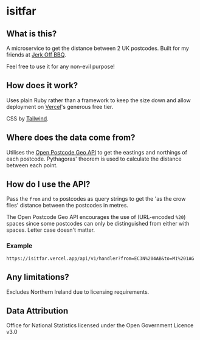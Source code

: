# isitfar

## What is this?
A microservice to get the distance between 2 UK postcodes. Built for my friends at [Jerk Off BBQ](https://www.jerkoffbbq.com/).

Feel free to use it for any non-evil purpose!

## How does it work?
Uses plain Ruby rather than a framework to keep the size down and allow deployment on [Vercel](https://vercel.com/)'s generous free tier.

CSS by [Tailwind](https://tailwindcss.com/).

## Where does the data come from?

Utilises the [Open Postcode Geo API](https://www.getthedata.com/open-postcode-geo-api) to get the eastings and northings of each postcode. Pythagoras' theorem is used to calculate the distance between each point.

## How do I use the API?
Pass the `from` and `to` postcodes as query strings to get the 'as the crow flies' distance between the postcodes in metres.

The Open Postcode Geo API encourages the use of (URL-encoded `%20`) spaces since some postcodes can only be distinguished from either with spaces. Letter case doesn't matter.

### Example

`https://isitfar.vercel.app/api/v1/handler?from=EC3N%204AB&to=M1%201AG`

## Any limitations?
Excludes Northern Ireland due to licensing requirements.

## Data Attribution
Office for National Statistics licensed under the Open Government Licence v3.0
